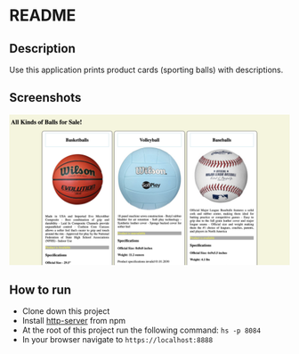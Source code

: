 # README
## Description
<!-- the description will get bigger as the projects get bigger -->
Use this application prints product cards (sporting balls) with descriptions.

## Screenshots
![Product Cards Preview](https://raw.githubusercontent.com/rtate2/product-cards/master/screenshots/Screen%20Shot%202019-09-29%20at%202.50.22%20PM.png)

## How to run
* Clone down this project
* Install [http-server](https://www.npmjs.com/package/http-server) from npm
* At the root of this project run the following command: `hs -p 8084`
* In your browser navigate to `https://localhost:8888`